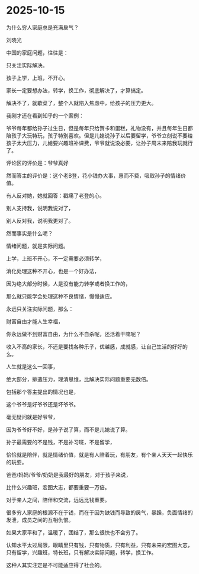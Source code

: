 # 2025-10-15

为什么穷人家庭总是充满戾气？ 

刘晓光

中国的家庭问题，往往是：

只关注实际解决。

孩子上学，上班，不开心。

家长一定要想办法，转学，换工作，彻底解决了，才算搞定。

解决不了，就歇菜了，整个人就陷入焦虑中，给孩子的压力更大。

我刚才还在看到知乎的一个案例：

爷爷每年都给孙子过生日，但是每年只给贺卡和蛋糕，礼物没有，并且每年生日都陪孩子大玩特玩，孩子特别喜欢。但是儿媳说孙子以后要留学，爷爷立刻说不要给孩子太大压力，儿媳要兴趣班补课费，爷爷就说没必要，让孙子周末来陪我玩就行了。

评论区的评价是：爷爷真好

然而答主的评价是：这个老B登，花小钱办大事，惠而不费，吸取孙子的情绪价值。

有人反对她，她就回答：戳痛了老登的心。

别人支持我，说明我说对了，

别人反对我，说明我更对了。

然而事实是什么呢？

情绪问题，就是实际问题。

上学，上班不开心，不一定需要必须转学，

消化处理这种不开心，也是一个好办法，

因为绝大部分时候，人是没有能力转学或者换工作的，

那么就只能学会处理这种不良情绪，慢慢适应。

永远只关注实际问题，那么：

财富自由才能人生幸福，

你永远做不到财富自由，为什么不自杀呢，还活着干嘛呢？

收入不高的家长，不还是要找各种乐子，优越感，成就感，让自己生活的好好的么。

人生就是这么一回事，

绝大部分，排遣压力，理清思维，比解决实际问题重要无数倍。

包括那个答主提出的情况也是，

这个爷爷是好爷爷还是坏爷爷。

毫无疑问就是好爷爷，

因为爷爷好不好，是孙子说了算，而不是儿媳说了算。

孙子最需要的不是钱，不是补习班，不是留学，

恰恰就是陪伴，就是情绪价值，就是有人陪着玩，有朋友，有个亲人天天一起快乐的玩耍。

爸爸/妈妈/爷爷/奶奶是我最好的朋友，对于孩子来说，

比什么兴趣班，宏图大志，都要重要一万倍。

对于亲人之间，陪伴和交流，远远比钱重要。

很多穷人家庭的根源不在于钱，而在于因为缺钱而导致的戾气，暴躁，负面情绪的发泄，成员之间的互相仇恨。

如果大家平和了，温暖了，团结了，那么很快也不会穷了。

认知水平太过局限，眼睛里只有钱，只有物质，只有利益，只有未来的宏图大志，只有留学，兴趣班，特长班，只有解决实际问题，转学，换工作。

这种人其实注定是不可能适应得了社会的。
